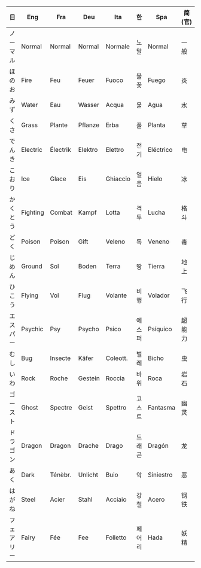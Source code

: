 | 日 | Eng | Fra | Deu | Ita | 한 | Spa | 简(官) | 繁(官) | 简(中) | 繁(港) | 繁(台) |
| --- | --- | --- | --- | --- | --- | --- | --- | --- | --- | --- | --- |
| ノーマル | Normal | Normal | Normal | Normale | 노말 | Normal | 一般 | 一般 | 一般 | 普通 | 一般 |
| ほのお | Fire | Feu | Feuer | Fuoco | 불꽃 | Fuego | 炎 | 炎 | 炎 | 火 | 炎 |
| みず | Water | Eau | Wasser | Acqua | 물 | Agua | 水 | 水 | 水 | 水 | 水 |
| くさ | Grass | Plante | Pflanze | Erba | 풀 | Planta | 草 | 草 | 草 | 草 | 草 |
| でんき | Electric | Électrik | Elektro | Elettro | 전기 | Eléctrico | 电 | 電 | 电 | 電擊 | 電 |
| こおり | Ice | Glace | Eis | Ghiaccio | 얼음 | Hielo | 冰 | 冰 | 冰 | 冰 | 冰 |
| かくとう | Fighting | Combat | Kampf | Lotta | 격투 | Lucha | 格斗 | 格鬥 | 格斗 | 格鬥 | 格鬥 |
| どく | Poison | Poison | Gift | Veleno | 독 | Veneno | 毒 | 毒 | 毒 | 毒 | 毒 |
| じめん | Ground | Sol | Boden | Terra | 땅 | Tierra | 地上 | 地上 | 地上 | 地上 | 地上 |
| ひこう | Flying | Vol | Flug | Volante | 비행 | Volador | 飞行 | 飛行 | 飞行 | 飛行 | 飛行 |
| エスパー | Psychic | Psy | Psycho | Psico | 에스퍼 | Psíquico | 超能力 | 超能力 | 超能力 | 超能力 | 超能力 |
| むし | Bug | Insecte | Käfer | Coleott. | 벌레 | Bicho | 虫 | 蟲 | 虫 | 蟲 | 蟲 |
| いわ | Rock | Roche | Gestein | Roccia | 바위 | Roca | 岩石 | 岩石 | 岩石 | 岩石 | 岩石 |
| ゴースト | Ghost | Spectre | Geist | Spettro | 고스트 | Fantasma | 幽灵 | 幽靈 | 幽灵 | 幽靈 | 幽靈 |
| ドラゴン | Dragon | Dragon | Drache | Drago | 드래곤 | Dragón | 龙 | 龍 | 龙 | 龍 | 龍 |
| あく | Dark | Ténèbr. | Unlicht | Buio | 악 | Siniestro | 恶 | 惡 | 恶 | 惡 | 惡 |
| はがね | Steel | Acier | Stahl | Acciaio | 강철 | Acero | 钢铁 | 鋼鐵 | 钢铁 | 鋼 | 鋼鐵 |
| フェアリー | Fairy | Fée | Fee | Folletto | 페어리 | Hada | 妖精 | 妖精 | 妖精 | 妖精 | 妖精 |
